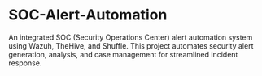 # SOC-Alert-Automation
An integrated SOC (Security Operations Center) alert automation system using Wazuh, TheHive, and Shuffle. This project automates security alert generation, analysis, and case management for streamlined incident response.
